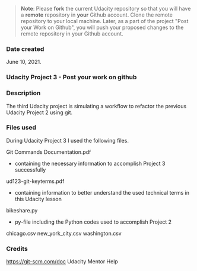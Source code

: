 >**Note**: Please **fork** the current Udacity repository so that you will have a **remote** repository in **your** Github account. Clone the remote repository to your local machine. Later, as a part of the project "Post your Work on Github", you will push your proposed changes to the remote repository in your Github account.

### Date created
June 10, 2021.

### Udacity Project 3 - Post your work on github

### Description
The third Udacity project is simulating a workflow to refactor the previous Udacity Project 2 using git.

### Files used
During Udacity Project 3 I used the following files.

Git Commands Documentation.pdf
  - containing the necessary information to accomplish Project 3 successfully

ud123-git-keyterms.pdf
  - containing information to better understand the used technical terms in this Udacity lesson

bikeshare.py
  - py-file including the Python codes used to accomplish Project 2
  
chicago.csv
new_york_city.csv
washington.csv

### Credits
https://git-scm.com/doc
Udacity Mentor Help

